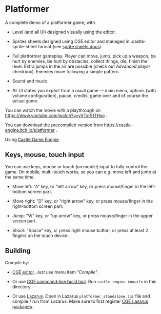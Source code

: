 # Platformer

A complete demo of a platformer game, with

- Level (and all UI) designed visually using the editor.

- Sprites sheets designed using CGE editor and managed in .castle-sprite-sheet format (see [sprite sheets docs](https://castle-engine.io/sprite_sheets)).

- Full platformer gameplay. Player can move, jump, pick up a weapon, be hurt by enemies, be hurt by obstacles, collect things, die, finish the level. Extra jumps in the air are possible (check out _Advanced player_ checkbox). Enemies move following a simple pattern.

- Sound and music.

- All UI states you expect from a usual game — main menu, options (with volume configuration), pause, credits, game over and of course the actual game.

You can watch the movie with a playthrough on https://www.youtube.com/watch?v=yVTxr9tTHxg .

You can download the precompiled version from https://castle-engine.itch.io/platformer .

Using [Castle Game Engine](https://castle-engine.io/).

## Keys, mouse, touch input

You can use keys, mouse or touch (on mobile) input to fully control the game. On mobile, multi-touch works, so you can e.g. move left and jump at the same time.

- Move left: "A" key, or "left arrow" key, or press mouse/finger in the left-bottom screen part.

- Move right: "D" key, or "right arrow" key, or press mouse/finger in the right-bottom screen part.

- Jump: "W" key, or "up arrow" key, or press mouse/finger in the upper screen part.

- Shoot: "Space" key, or press right mouse button, or press at least 2 fingers on the touch device.

## Building

Compile by:

- [CGE editor](https://castle-engine.io/manual_editor.php). Just use menu item _"Compile"_.

- Or use [CGE command-line build tool](https://castle-engine.io/build_tool). Run `castle-engine compile` in this directory.

- Or use [Lazarus](https://www.lazarus-ide.org/). Open in Lazarus `platformer_standalone.lpi` file and compile / run from Lazarus. Make sure to first register [CGE Lazarus packages](https://castle-engine.io/lazarus).
